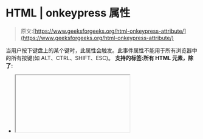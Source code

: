 # HTML | onkeypress 属性

> 原文:[https://www.geeksforgeeks.org/html-onkeypress-attribute/](https://www.geeksforgeeks.org/html-onkeypress-attribute/)

当用户按下键盘上的某个键时，此属性会触发。此事件属性不能用于所有浏览器中的所有按键(如 ALT、CTRL、SHIFT、ESC)。
**支持的标签:所有 HTML 元素，除了:**

*   <iframe></li><li><meta/></li><li><param/></li><li><script/></li><li><style/></li><li><title/></li></ul><p><strong>语法:</strong> <br/></p><pre>&lt;element onkeypress="script"&gt;</pre><p><strong>属性:</strong>onkeydown 属性适用于所有浏览器中的所有按键。该脚本将在 keypress 属性调用时运行。<br/> <strong>注:</strong>与按键事件相关的事件顺序:<br/></p><ul><li>叔叔家</li><li>基普</li><li>上基乌普</li></ul><p><strong>例:</strong> <br/></p><div class="responsive-tabs"><h2 class="tabtitle">超文本标记语言</h2><div class="tabcontent"><pre>&lt;!DOCTYPE html&gt; &lt;html&gt;     &lt;head&gt;         &lt;title&gt;onkeypress attribute&lt;/title&gt;         &lt;style&gt;             body {                 text-align:center;             }                h1 {                 color:green;             }         &lt;/style&gt;     &lt;/head&gt;     &lt;body&gt;         &lt;h1&gt;GeeksforGeeks&lt;/h1&gt;         &lt;h2&gt;onkeypress attribute&lt;/h2&gt;         &lt;input type="text" onkeypress="GeeksForGeeks()"&gt;         &lt;script&gt;             function GeeksForGeeks() {                 alert("Welcome to GeeksForGeeks!");             }         &lt;/script&gt;     &lt;/body&gt; &lt;/html&gt;                   </pre></div></div><p><strong>输出:</strong> <br/>在文本框中点击前:<br/></p><p><img src="img/74d3ccda885acbe78b9dba2893a2ffd8.png" alt=""/></p><p>点击文本框后:<br/></p><p><img src="img/756b019f1959f9a89df8044de19e798f.png" alt=""/></p><p><strong>支持的浏览器:</strong>onkey press 事件属性支持的浏览器如下:<br/></p><ul><li>谷歌 Chrome</li><li>微软公司出品的 web 浏览器</li><li>火狐浏览器</li><li>歌剧</li><li>苹果 Safari</li></ul><p> </p> </body></html></iframe>